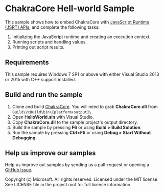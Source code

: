 # ChakraCore Hell-world Sample
This sample shows how to embed ChakraCore with [JavaScript Runtime (JSRT) APIs](http://aka.ms/corejsrtref), and complete the following tasks:

1. Initializing the JavaScript runtime and creating an execution context.
2. Running scripts and handling values.
3. Printing out script results.

## Requirements
This sample requires Windows 7 SP1 or above with either Visual Studio 2013 or 2015 with C++ support installed. 

## Build and run the sample
1. Clone and build [ChakraCore](https://github.com/Microsoft/ChakraCore). You will need to grab **ChakraCore.dll** from `Build\VcBuild\bin\[platform+output]\`.
2. Open **HelloWorld.sln** with Visual Studio.
3. Copy **ChakraCore.dll** to the sample project's output directory. 
4. Build the sample by pressing  **F6**  or using  **Build > Build Solution**.
5. Run the sample by pressing  **Ctrl+F5**  or using  **Debug > Start Without Debugging**.

## Help us improve our samples
Help us improve out samples by sending us a pull-request or opening a [GitHub Issue](https://github.com/Microsoft/Chakra-Samples/issues/new).

Copyright (c) Microsoft. All rights reserved.  Licensed under the MIT license. See LICENSE file in the project root for full license information.